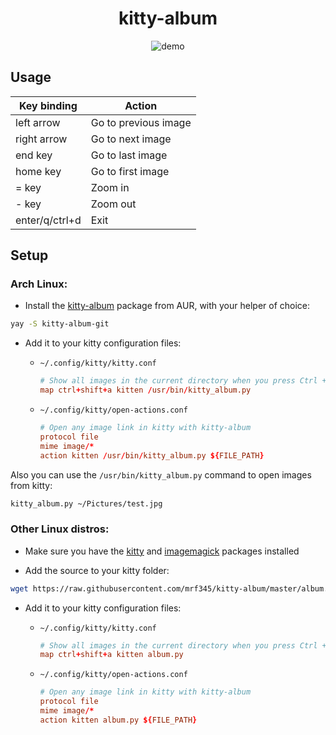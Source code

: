 <h1 align="center">
    kitty-album
</h1>

<p align="center">
  <img src="./assets/demo.gif" alt="demo"/>
</p>


## Usage

| Key binding     | Action               |
|-----------------|----------------------|
| left arrow      | Go to previous image |
| right arrow     | Go to next image     |
| end key         | Go to last image     |
| home key        | Go to first image    |
| = key           | Zoom in              |
| - key           | Zoom out             |
| enter/q/ctrl+d  | Exit                 |


## Setup

### Arch Linux:

- Install the [kitty-album](https://aur.archlinux.org/packages/kitty-album-git/) package from AUR, with your helper of choice:

```bash
yay -S kitty-album-git
```

- Add it to your kitty configuration files:
    - `~/.config/kitty/kitty.conf`
        ```conf
        # Show all images in the current directory when you press Ctrl + Shift + A
        map ctrl+shift+a kitten /usr/bin/kitty_album.py
        ```
    
    - `~/.config/kitty/open-actions.conf`
        ```conf
        # Open any image link in kitty with kitty-album 
        protocol file
        mime image/*
        action kitten /usr/bin/kitty_album.py ${FILE_PATH}
        ```

Also you can use the `/usr/bin/kitty_album.py` command to open images from kitty:

```bash
kitty_album.py ~/Pictures/test.jpg
```

### Other Linux distros:

- Make sure you have the [kitty](https://github.com/kovidgoyal/kitty/) and [imagemagick](https://github.com/ImageMagick/ImageMagick) packages installed

- Add the source to your kitty folder:

```bash
wget https://raw.githubusercontent.com/mrf345/kitty-album/master/album.py -O ~/.config/kitty/album.py
```

- Add it to your kitty configuration files:
    - `~/.config/kitty/kitty.conf`
        ```conf
        # Show all images in the current directory when you press Ctrl + Shift + A
        map ctrl+shift+a kitten album.py
        ```
    
    - `~/.config/kitty/open-actions.conf`
        ```conf
        # Open any image link in kitty with kitty-album 
        protocol file
        mime image/*
        action kitten album.py ${FILE_PATH}
        ```
